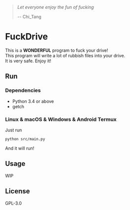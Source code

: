 > *Let everyone enjoy the fun of fucking*
> 
> -- Chi_Tang

# FuckDrive
This is a **WONDERFUL** program to fuck your drive!    
This program will write a lot of rubbish files into your drive.  
It is very safe. Enjoy it!

## Run
### Dependencies
- Python 3.4 or above
- getch

### Linux & macOS & Windows & Android Termux
Just run

```shell
python src/main.py
```

And it will run!

## Usage
WIP

## License
GPL-3.0
